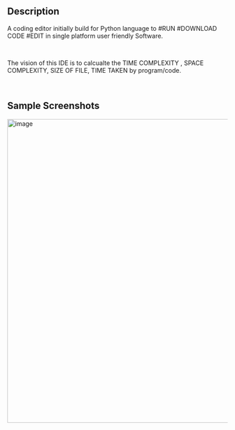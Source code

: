 ## Description

A coding editor initially build for Python language to #RUN #DOWNLOAD CODE #EDIT in single platform user friendly Software.

</br>

The vision of this IDE is to calcualte the TIME COMPLEXITY , SPACE COMPLEXITY, SIZE OF FILE, TIME TAKEN by program/code.

</br>


## Sample Screenshots

<img width="695" alt="image" src="https://github.com/GoodbyeKittyy/Python-IDE/assets/161730857/051349ae-d8ba-472e-86d8-3c068ffbaa43">
